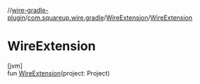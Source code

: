 //[wire-gradle-plugin](../../../index.md)/[com.squareup.wire.gradle](../index.md)/[WireExtension](index.md)/[WireExtension](-wire-extension.md)

# WireExtension

[jvm]\
fun [WireExtension](-wire-extension.md)(project: Project)
